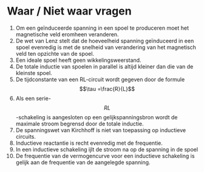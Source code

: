# Waar / Niet waar vragen

1. Om een geïnduceerde spanning in een spoel te produceren moet het magnetische veld eromheen veranderen.
2. De wet van Lenz stelt dat de hoeveelheid spanning geïnduceerd in een spoel evenredig is met de snelheid van verandering van het magnetisch veld ten opzichte van de spoel.
3. Een ideale spoel heeft geen wikkelingsweerstand.
4. De totale inductie van spoelen in parallel is altijd kleiner dan die van de kleinste spoel.
5. De tijdconstante van een RL-circuit wordt gegeven door de formule $$\tau =\frac{R}{L}$$
6. Als een serie- $$RL$$ -schakeling is aangesloten op een gelijkspanningsbron wordt de maximale stroom begrensd door de totale inductie.
7. De spanningswet van Kirchhoff is niet van toepassing op inductieve circuits.
8. Inductieve reactantie is recht evenredig met de frequentie.
9. In een inductieve schakeling ijlt de stroom na op de spanning in de spoel
10. De frequentie van de vermogencurve voor een inductieve schakeling is gelijk aan de frequentie van de aangelegde spanning.

